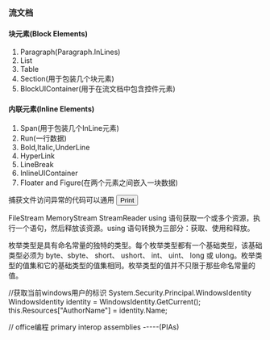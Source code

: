 ### 流文档

#### 块元素(Block Elements)
1. Paragraph(Paragraph.InLines)
2. List
3. Table
4. Section(用于包装几个块元素)
5. BlockUIContainer(用于在流文档中包含控件元素)

#### 内联元素(Inline Elements)
1. Span(用于包装几个InLine元素)
2. Run(一行数据)
3. Bold,Italic,UnderLine
4. HyperLink
5. LineBreak
6. InlineUIContainer
7. Floater and Figure(在两个元素之间嵌入一块数据)


捕获文件访问异常的代码可以通用
<Button Command="ApplicationCommands.Print" CommandTarget="docViewer">Print</Button>

FileStream
MemoryStream
StreamReader
using 语句获取一个或多个资源，执行一个语句，然后释放该资源。using 语句转换为三部分：获取、使用和释放。

枚举类型是具有命名常量的独特的类型。每个枚举类型都有一个基础类型，该基础类型必须为 byte、sbyte、 short、 ushort、 int、 uint、 long 或 ulong。枚举类型的值集和它的基础类型的值集相同。枚举类型的值并不只限于那些命名常量的值。

//获取当前windows用户的标识
System.Security.Principal.WindowsIdentity
WindowsIdentity identity = WindowsIdentity.GetCurrent();
this.Resources["AuthorName"] = identity.Name;

// office编程
primary interop assemblies -----(PIAs)